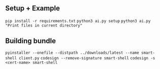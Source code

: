 ## Setup + Example
`pip install -r requirements.txt`
`python3 ai.py setup`
`python3 ai.py "Print files in current directory"`

## Building bundle
`pyinstaller --onefile --distpath ../downloads/latest --name smart-shell client.py`
`codesign --remove-signature smart-shell`
`codesign -s <cert-name> smart-shell`